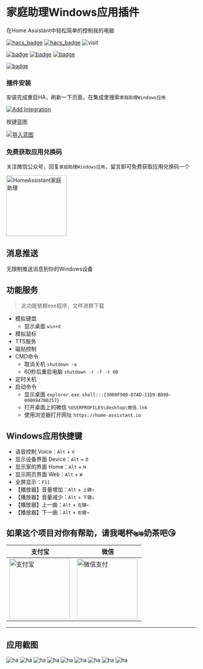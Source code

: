 # 家庭助理Windows应用插件

在Home Assistant中轻松简单的控制我的电脑

[![hacs_badge](https://img.shields.io/badge/Home-Assistant-%23049cdb)](https://www.home-assistant.io/)
[![hacs_badge](https://img.shields.io/badge/HACS-Custom-41BDF5.svg)](https://github.com/hacs/integration)
![visit](https://visitor-badge.laobi.icu/badge?page_id=shaonianzhentan.ha_windows&left_text=visit)

[![badge](https://img.shields.io/badge/Windows应用商店-家庭助理-blue?logo=windows&style=for-the-badge)](https://www.microsoft.com/zh-cn/store/productId/9n2jp5z9rxx2)
[![badge](https://img.shields.io/badge/Conversation-语音小助手-049cdb?logo=homeassistant&style=for-the-badge)](https://github.com/shaonianzhentan/conversation)
[![badge](https://img.shields.io/badge/ha_cloud_music-云音乐-ff0000?logo=homeassistant&style=for-the-badge)](https://github.com/shaonianzhentan/ha_cloud_music)

[![badge](https://img.shields.io/badge/QQ群-64185969-76beff?logo=tencentqq&style=for-the-badge)](https://qm.qq.com/cgi-bin/qm/qr?k=m4uDQuuAJCnCll6PuQZUnnJ0zEy7zuk2&jump_from=webapi&authKey=WTxRChNkBUDdVsTcYHeO8yb98Uu8WGJC3hxw53Il4PB7RgBTQ6StHa43MwZJtN5w)

### 插件安装

安装完成重启HA，刷新一下页面，在集成里搜索`家庭助理Windows应用`

[![Add Integration](https://my.home-assistant.io/badges/config_flow_start.svg)](https://my.home-assistant.io/redirect/config_flow_start?domain=ha_windows)


按键蓝图

[![导入蓝图](https://my.home-assistant.io/badges/blueprint_import.svg)](https://my.home-assistant.io/redirect/blueprint_import/?blueprint_url=https%3A%2F%2Fgithub.com%2Fshaonianzhentan%2Fha_windows%2Fblob%2Fmain%2Fblueprints%2Fwindows_keyboard.yaml)


### 免费获取应用兑换码

关注微信公众号，回复`家庭助理Windows应用`，留言即可免费获取应用兑换码一个

<img src="https://github.com/shaonianzhentan/image/raw/main/ha_wechat/wechat-channel.png" height="160" alt="HomeAssistant家庭助理" title="HomeAssistant家庭助理"> 

## 消息推送

无限制推送消息到你的Windows设备

## 功能服务

> 此功能依赖exe程序，文件进群下载

- 模拟键盘
  - 显示桌面 `win+d`
- 模拟鼠标
- TTS服务
- 磁贴控制
- CMD命令
  - 取消关机 `shutdown -a`
  - 60秒后重启电脑 `shutdown -r -f -t 60`
- 定时关机
- 启动命令
  - 显示桌面 `explorer.exe shell:::{3080F90D-D7AD-11D9-BD98-0000947B0257}`
  - 打开桌面上的微信 `%USERPROFILE%\desktop\微信.lnk`
  - 使用浏览器打开网址 `https://home-assistant.io`

## Windows应用快捷键

- 语音控制 Voice：`Alt` + `V`
- 显示设备界面 Device：`Alt` + `D`
- 显示家的界面 Home：`Alt` + `H`
- 显示网页界面 Web：`Alt` + `W`
- 全屏显示：`F11`
- 【播放器】音量增加：`Alt` + `上键↑`
- 【播放器】音量减少：`Alt` + `下键↓`
- 【播放器】上一曲：`Alt` + `左键←`
- 【播放器】下一曲：`Alt` + `右键→`

## 如果这个项目对你有帮助，请我喝杯<del style="font-size: 14px;">咖啡</del>奶茶吧😘
|支付宝|微信|
|---|---|
<img src="https://github.com/shaonianzhentan/image/raw/main/ha_wechat/pay_alipay.png" align="left" height="160" alt="支付宝" title="支付宝">  |  <img src="https://github.com/shaonianzhentan/image/raw/main/ha_wechat/pay_wechat.png" align="left" height="160" alt="微信支付" title="微信">

---

## 应用截图

![ha](https://github.com/shaonianzhentan/image/raw/main/ha_windows/1.png)
![ha](https://github.com/shaonianzhentan/image/raw/main/ha_windows/2.png)
![ha](https://github.com/shaonianzhentan/image/raw/main/ha_windows/3.png)
![ha](https://github.com/shaonianzhentan/image/raw/main/ha_windows/4.png)
![ha](https://github.com/shaonianzhentan/image/raw/main/ha_windows/5.png)
![ha](https://github.com/shaonianzhentan/image/raw/main/ha_windows/6.png)
![ha](https://github.com/shaonianzhentan/image/raw/main/ha_windows/7.png)
![ha](https://github.com/shaonianzhentan/image/raw/main/ha_windows/8.png)
![ha](https://github.com/shaonianzhentan/image/raw/main/ha_windows/9.png)